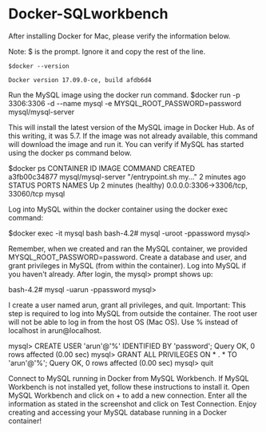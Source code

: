 # Docker-SQLworkbench

After installing Docker for Mac, please verify the information below.

Note: $ is the prompt. Ignore it and copy the rest of the line.

```$docker --version```

```Docker version 17.09.0-ce, build afdb6d4```


Run the MySQL image using the docker run command.
$docker run -p 3306:3306 -d --name mysql -e MYSQL_ROOT_PASSWORD=password mysql/mysql-server


This will install the latest version of the MySQL image in Docker Hub. As of this writing, it was 5.7.
If the image was not already available, this command will download the image and run it.
You can verify if MySQL has started using the docker ps command below.

$docker ps
CONTAINER ID        IMAGE                COMMAND                  CREATED             
a3fb00c34877        mysql/mysql-server   "/entrypoint.sh my..."   2 minutes ago       
STATUS                   PORTS                               NAMES
Up 2 minutes (healthy)   0.0.0.0:3306->3306/tcp, 33060/tcp   mysql


Log into MySQL within the docker container using the docker exec command:

$docker exec -it mysql bash
bash-4.2# mysql -uroot -ppassword
mysql>


Remember, when we created and ran the MySQL container, we provided MYSQL_ROOT_PASSWORD=password.
Create a database and user, and grant privileges in MySQL (from within the container).
Log into MySQL if you haven't already. After login, the mysql> prompt shows up:

bash-4.2# mysql -uarun -ppassword
mysql>


I create a user named arun, grant all privileges, and quit. 
Important: This step is required to log into MySQL from outside the container. The root user will not be able to log in from the host OS (Mac OS). Use % instead of localhost in arun@localhost.


mysql> CREATE USER 'arun'@'%' IDENTIFIED BY 'password';
Query OK, 0 rows affected (0.00 sec)
mysql> GRANT ALL PRIVILEGES ON * . * TO 'arun'@'%';
Query OK, 0 rows affected (0.00 sec)
mysql> quit


Connect to MySQL running in Docker from MySQL Workbench. If MySQL Workbench is not installed yet, follow these instructions to install it.
Open MySQL Workbench and click on + to add a new connection. Enter all the information as stated in the screenshot and click on Test Connection.
Enjoy creating and accessing your MySQL database running in a Docker container! 
